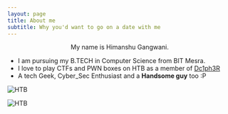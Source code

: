 ```yaml
---
layout: page
title: About me
subtitle: Why you'd want to go on a date with me
---
```


  <p align="center"> My name is Himanshu Gangwani.</p>

- I am pursuing my B.TECH in Computer Science from BIT Mesra. 
- I love to play CTFs and PWN boxes on HTB as a member of [Dc1ph3R](https://ctftime.org/team/69272)
- A tech Geek, Cyber_Sec Enthusiast and a __Handsome guy__ too :P


![HTB](https://www.hackthebox.eu/badge/image/92191 "Not Clickable :P")

![HTB](https://www.hackthebox.eu/badge/team/image/1262 "Not Clickable :P")






